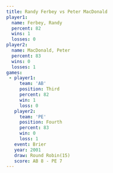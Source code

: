 ```yaml
---
title: Randy Ferbey vs Peter MacDonald
player1:                
  name: Ferbey, Randy   
  percent: 82           
  wins: 1               
  losses: 0             
player2:                
  name: MacDonald, Peter
  percent: 83           
  wins: 0               
  losses: 1             
games:
 - player1:         
     team: 'AB'     
     position: Third
     percent: 82    
     win: 1         
     loss: 0        
   player2:          
     team: 'PE'      
     position: Fourth
     percent: 83     
     win: 0          
     loss: 1         
   event: Brier         
   year: 2001           
   draw: Round Robin(15)
   score: AB 8 - PE 7   
---
```

